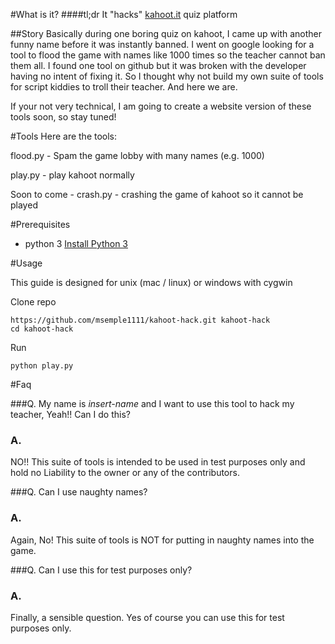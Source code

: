 #What is it?
####tl;dr
It "hacks" [kahoot.it](https://kahoot.it) quiz platform

##Story
Basically during one boring quiz on kahoot, I came up with another funny name before it was instantly banned.
I went on google looking for a tool to flood the game with names like 1000 times so the teacher cannot ban them all. I found one tool on github but it was broken with the developer having no intent of fixing it.
So I thought why not build my own suite of tools for script kiddies to troll their teacher. And here we are.

If your not very technical, I am going to create a website version of these tools soon, so stay tuned!

#Tools
Here are the tools:

flood.py - Spam the game lobby with many names (e.g. 1000)

play.py - play kahoot normally

Soon to come - crash.py - crashing the game of kahoot so it cannot be played

#Prerequisites

- python 3  [Install Python 3](https://www.python.org/downloads/)



#Usage

This guide is designed for unix (mac / linux) or windows with cygwin

Clone repo
```
https://github.com/msemple1111/kahoot-hack.git kahoot-hack
cd kahoot-hack
```

Run
```
python play.py
```

#Faq

###Q. 
 My name is _insert-name_ and I want to use this tool to hack my teacher, Yeah!! 
 Can I do this?
 
### A.
NO!! This suite of tools is intended to be used in test purposes only and hold no Liability to the owner or any of the contributors.


###Q. 
Can I use naughty names?
 
### A.
Again, No! This suite of tools is NOT for putting in naughty names into the game.

###Q. 
Can I use this for test purposes only?
 
### A.
Finally, a sensible question. Yes of course you can use this for test purposes only.
